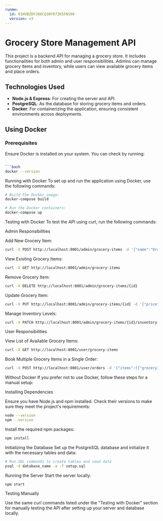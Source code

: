 ```yaml
---
runme:
  id: 01HVBZDYJ80CQ3NY07ZK5FNS98
  version: v3
---
```


# Grocery Store Management API

This project is a backend API for managing a grocery store. It includes functionalities for both admin and user responsibilities. Admins can manage grocery items and inventory, while users can view available grocery items and place orders.

## Technologies Used
- **Node.js & Express**: For creating the server and API.
- **PostgreSQL**: As the database for storing grocery items and orders.
- **Docker**: For containerizing the application, ensuring consistent environments across deployments.

## Using Docker

### Prerequisites
Ensure Docker is installed on your system. You can check by running:

```sh {"id":"01HVBZK63TNGTNMH552WCWMCJZ"}

```bash
docker --version
```

Running with Docker
To set up and run the application using Docker, use the following commands:

```sh {"id":"01HVBZG3R8101J3VMG4HXRPV4G"}
# Build the Docker image:
docker-compose build

# Run the Docker containers:
docker-compose up

```

Testing with Docker
To test the API using curl, run the following commands:

Admin Responsibilities

Add New Grocery Item:

```sh {"id":"01HVBZMM5AR4R2SG6RMCPD6GXZ"}
curl -X POST http://localhost:8001/admin/grocery-items -d '{"name":"Orange", "price":1.20, "inventory_level":100}' -H "Content-Type: application/json"
```

View Existing Grocery Items:

```sh {"id":"01HVBZP20AXPZSTJ0X0STKEF0W"}
curl -X GET http://localhost:8001/admin/grocery-items
```

Remove Grocery Item:

```sh {"id":"01HVBZPBT402K680KJVFMPBWME"}
curl -X DELETE http://localhost:8001/admin/grocery-items/{id}
```

Update Grocery Item:

```sh {"id":"01HVBZQ5JNQ61V5R7TE4P0VG9T"}
curl -X PUT http://localhost:8001/admin/grocery-items/{id} -d '{"price":1.50, "name":"Updated Name", "inventory_level":120}' -H "Content-Type: application/json"
```

Manage Inventory Levels:

```sh {"id":"01HVBZQP59S9NPYCBHD9CACVJ5"}
curl -X PATCH http://localhost:8001/admin/grocery-items/{id}/inventory -d '{"inventory_level":150}' -H "Content-Type: application/json"

```

User Responsibilities

View List of Available Grocery Items:

```sh {"id":"01HVBZRCWAGSGVDF6CCJ17J911"}
curl -X GET http://localhost:8001/user/grocery-items
```

Book Multiple Grocery Items in a Single Order:

```sh {"id":"01HVC059NJK5Q1YZZZ32N3N0K3"}
curl -X POST http://localhost:8001/user/orders -d '{"items":[{"groceryItemId":1, "quantity":2}, {"groceryItemId":2, "quantity":3}]}' -H "Content-Type: application/json"
```

Without Docker
If you prefer not to use Docker, follow these steps for a manual setup:

Installing Dependencies

Ensure you have Node.js and npm installed. Check their versions to make sure they meet the project's requirements:

```sh {"id":"01HVC06XAEXGGW1W9Z27GMNCGH"}
node --version
npm --version
```

Install the required npm packages:

```sh {"id":"01HVC07HTHMQBFJKCX53Q2JB16"}
npm install
```

Initializing the Database
Set up the PostgreSQL database and initialize it with the necessary tables and data:

```sh {"id":"01HVC08649S8PV79758QTPJ0K0"}
# Run SQL commands to create tables and seed data
psql -d database_name -a -f setup.sql
```

Running the Server
Start the server locally:

```sh {"id":"01HVC08T3SR74MCPZWMCZNN2DE"}
npm start
```

Testing Manually

Use the same curl commands listed under the "Testing with Docker" section for manually testing the API after setting up your server and database locally.